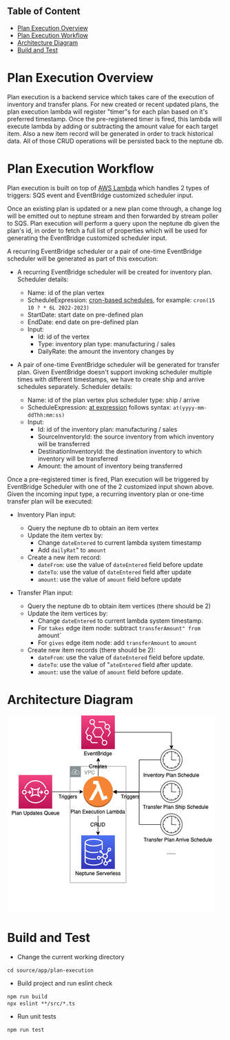 ## Table of Content

-   [Plan Execution Overview](#plan-execution-overview)
-   [Plan Execution Workflow](#plan-execution-workflow)
-   [Architecture Diagram](#architecture-diagram)
-   [Build and Test](#build-and-test)

# Plan Execution Overview

Plan execution is a backend service which takes care of the execution of inventory and transfer plans. For new created or 
recent updated plans, the plan execution lambda will register "timer"s for each plan based on it's preferred timestamp. 
Once the pre-registered timer is fired, this lambda will execute lambda by adding or subtracting the amount value for each 
target item. Also a new item record will be generated in order to track historical data. All of those CRUD operations will
be persisted back to the neptune db.

# Plan Execution Workflow

Plan execution is built on top of [AWS Lambda](https://aws.amazon.com/lambda/) which handles 2 types of triggers: 
SQS event and EventBridge customized scheduler input.

Once an existing plan is updated or a new plan come through, a change log will be emitted out to neptune stream and then 
forwarded by stream poller to SQS. Plan execution will perform a query upon the neptune db given the plan's id, in order 
to fetch a full list of properties which will be used for generating the EventBridge customized scheduler input. 

A recurring EventBridge scheduler or a pair of one-time EventBridge scheduler will be generated as part of this execution:
- A recurring EventBridge scheduler will be created for inventory plan. Scheduler details:
    - Name: id of the plan vertex
    - ScheduleExpression: [cron-based schedules](https://docs.aws.amazon.com/scheduler/latest/UserGuide/schedule-types.html?icmpid=docs_console_unmapped#cron-based), for example: `cron(15 10 ? * 6L 2022-2023)`
    - StartDate: start date on pre-defined plan
    - EndDate: end date on pre-defined plan
    - Input:             
        - Id: id of the vertex 
        - Type: inventory plan type: manufacturing / sales
        - DailyRate: the amount the inventory changes by
    
- A pair of one-time EventBridge scheduler will be generated for transfer plan. Given EventBridge doesn't support invoking 
scheduler multiple times with different timestamps, we have to create ship and arrive schedules separately. Scheduler details:
    - Name: id of the plan vertex plus scheduler type: ship / arrive
    - ScheduleExpression: [at expression](https://docs.aws.amazon.com/scheduler/latest/UserGuide/schedule-types.html?icmpid=docs_console_unmapped#cron-based) follows syntax: `at(yyyy-mm-ddThh:mm:ss)`
    - Input:             
        - Id: id of the inventory plan: manufacturing / sales
        - SourceInventoryId: the source inventory from which inventory will be transferred
        - DestinationInventoryId: the destination inventory to which inventory will be transferred
        - Amount: the amount of inventory being transferred


Once a pre-registered timer is fired, Plan execution will be triggered by EventBridge Scheduler with one of the 2 customized
input shown above. Given the incoming input type, a recurring inventory plan or one-time transfer plan will be executed:
- Inventory Plan input:
    - Query the neptune db to obtain an item vertex
    - Update the item vertex by:
        - Change `dateEntered` to current lambda system timestamp
        - Add `dailyRat`" to `amount`
    - Create a new item record:
        - `dateFrom`: use the value of `dateEntered` field before update
        - `dateTo`: use the value of `dateEntered` field after update
        - `amount`: use the value of `amount` field before update

- Transfer Plan input:
    - Query the neptune db to obtain  item vertices (there should be 2)
    - Update the item vertices by:
        - Change `dateEntered` to current lambda system timestamp.
        - For `takes` edge item node: subtract `transferAmount" from `amount`
        - For `gives` edge item node: add `transferAmount` to `amount`
    - Create new item records (there should be 2):
        - `dateFrom`: use the value of `dateEntered` field before update.
        - `dateTo`: use the value of "`ateEntered` field after update.
        - `amount`: use the value of `amount` field before update.

# Architecture Diagram

![Architecture Diagram](./plan-execution-diagram.png)

# Build and Test
- Change the current working directory

```
cd source/app/plan-execution
```

- Build project and run eslint check
```
npm run build
npx eslint **/src/*.ts
```

- Run unit tests
```
npm run test
```
